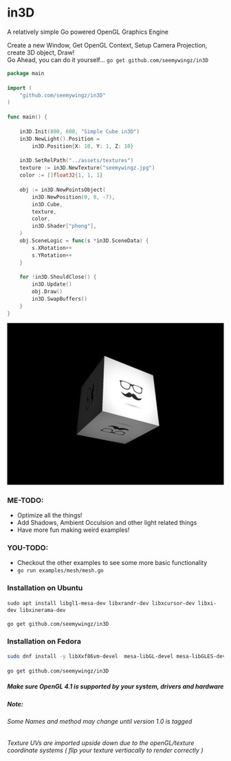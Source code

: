# in3D
A relatively simple Go powered OpenGL Graphics Engine

Create a new Window, Get OpenGL Context, Setup Camera Projection, create 3D object, Draw!  
Go Ahead, you can do it yourself... `go get github.com/seemywingz/in3D`
```go
package main

import (
	"github.com/seemywingz/in3D"
)

func main() {

	in3D.Init(800, 600, "Simple Cube in3D")
	in3D.NewLight().Position =
		in3D.Position{X: 10, Y: 1, Z: 10}

	in3D.SetRelPath("../assets/textures")
	texture := in3D.NewTexture("seemywingz.jpg")
	color := []float32{1, 1, 1}

	obj := in3D.NewPointsObject(
		in3D.NewPosition(0, 0, -7),
		in3D.Cube,
		texture,
		color,
		in3D.Shader["phong"],
	)
	obj.SceneLogic = func(s *in3D.SceneData) {
		s.XRotation++
		s.YRotation++
	}

	for !in3D.ShouldClose() {
		in3D.Update()
		obj.Draw()
		in3D.SwapBuffers()
	}
}

```
![Simple Rotating Cude in3D](./examples/assets/textures/readme.png)
### ME-TODO:
  *  Optimize all the things!  
  *  Add Shadows, Ambient Occulsion and other light related things  
  * Have more fun making weird examples!  

### YOU-TODO:
  * Checkout the other examples to see some more basic functionality  
  * `go run examples/mesh/mesh.go`

### Installation on Ubuntu
```
sudo apt install libgl1-mesa-dev libxrandr-dev libxcursor-dev libxi-dev libxinerama-dev

go get github.com/seemywingz/in3D
```  
### Installation on Fedora
```sh
sudo dnf install -y libXxf86vm-devel  mesa-libGL-devel mesa-libGLES-devel libXcursor-devel libXrandr-devel libXinerama-devel libXi-devel libX11-devel

go get github.com/seemywingz/in3D
```

##### Make sure OpenGL 4.1 is supported by your system, drivers and hardware
  
##### Note:
###### Some Names and method may change until version 1.0 is tagged
###### Texture UVs are imported upside down due to the openGL/texture coordinate systems ( flip your texture vertiacally to render correctly  )

